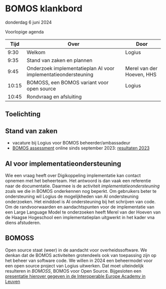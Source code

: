 <!-----------------------------







   :warning: Dit bestand wordt automatisch gegenereerd.
   :warning: Handmatige toevoegingen worden overschreven.







----------------------------->
# BOMOS klankbord

donderdag 6 juni 2024

Voorlopige agenda

|  Tijd  | Over                                         | Door   |
|--------|----------------------------------------------|--------|
|   9:30 | Welkom                                       | Logius |
|   9:35 | Stand van zaken en plannen                   |        |
|   9:45 | Onderzoek implementatieplan AI voor implementatieondersteuning | Merel van der Hoeven, HHS |
|  10:15 | BOMOSS, een BOMOS variant voor open source   | Logius|
|  10:45 | Rondvraag en afsluiting                      |       |

## Toelichting


## Stand van zaken

- vacature bij Logius voor BOMOS beheerder/ambassadeur
- [BOMOS assessment](https://regelhulpenvoorbedrijven.nl/bomos-assessment-tool/) online sinds september 2023: [resultaten 2023](BOMOSassessment2023.pdf)

## AI voor implementatieondersteuning

Wie een vraag heeft over Digikoppeling implementatie kan contact opnemen met het beheerteam. 
Het antwoord is dan vaak een referentie naar de documentatie. Daarmee is de activiteit
_implementatieondersteuning_ zoals we die in BOMOS onderkennen nog beperkt. Om gebruikers 
beter te ondersteuning wil Logius de mogelijkheden van AI ondersteuning onderzoeken. Het einddoel
is AI ondersteuning bij het schrijven van code. Om de randvoorwaarden en aandachtspunten voor 
de implementatie van een Large Language Model te onderzoeken heeft Merel van der Hoeven van 
de Haagse Hogeschool een implementatieplan uitgwerkt in het kader vna diens afstuderen.

## BOMOSS

Open source staat (weer) in de aandacht voor overheidssoftware. We denkan dat de BOMOS activiteiten 
grotendeels ook van toepassing zijn op het beheer van software code. We willen in 2024 een beheermodel
voor een open source project van Logius uitwerken. Dat moet uiteindelijk resulteren in _BOMOSS_, 
BOMOS voor Open Source. Bijgesloten een [presentatie hierover gegeven in de Interoperable Europe Academy 
in Leuven](Open%20standards%20and%20open%20source.pdf)

